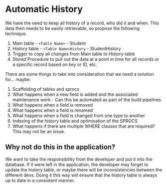 # Automatic History

We have the need to keep all history of a record, who did it and when.  This data then needs to be easily retrievable, so propose the following technique.

1. Main table - ```<Table Name>``` - Student
2. History table - ```<Table Name>History``` - StudentHistory
3. Trigger to copy all changes from Main table to History table
4. Stored Procedure to pull out the data at a point in time for all records or a specific record based on key or ID, etc.

There are some things to take into consideration that we need a solution for... maybe.

1. Scaffolding of tables and sprocs
2. What happens when a new field is added and the associated maintenance work - Can this be automated as part of the build pipelines
3. What happens when a field is removed
4. What happens when a field is renamed
5. What happens when a field is changed from one type to another
6. Indexing of the history table and optimisation of the SPROCS
7. What happens if there are multiple WHERE clauses that are required?  This may not be an issue.

## Why not do this in the application?
We want to take the responsibility from the developer and put it into the database.  If it were left in the application, the developer may forget to update the history table, or maybe there will be inconsistencies between the different devs.  Doing it this way will ensure that the history table is always up to date in a consistent manner.
